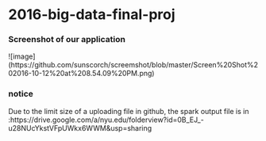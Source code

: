 # 2016-big-data-final-proj
<h3>Screenshot of our application</h3>
![image](https://github.com/sunscorch/screemshot/blob/master/Screen%20Shot%202016-10-12%20at%208.54.09%20PM.png)
<h3>notice</h3>
Due to the limit size of a uploading file in github, the spark output file is in :https://drive.google.com/a/nyu.edu/folderview?id=0B_EJ_-u28NUcYkstVFpUWkx6WWM&usp=sharing


